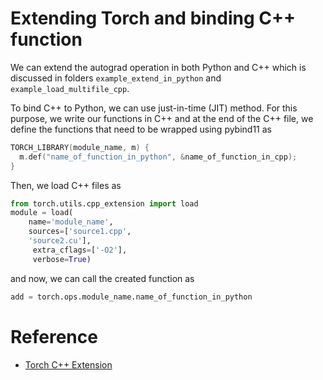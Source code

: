 Extending Torch and binding C++ function
========================================

We can extend the autograd operation in both Python and C++ which is discussed in folders `example_extend_in_python` and `example_load_multifile_cpp`.

To bind C++ to Python, we can use just-in-time (JIT) method. 
For this purpose, we write our functions in C++ and at the end of the C++ file, we define the functions that need to be wrapped using pybind11 as 
```C++
TORCH_LIBRARY(module_name, m) {
  m.def("name_of_function_in_python", &name_of_function_in_cpp);  
}

```
Then, we load C++ files as 

```Python
from torch.utils.cpp_extension import load
module = load(
    name='module_name',
    sources=['source1.cpp',
    'source2.cu'],
     extra_cflags=['-O2'],
     verbose=True)
```
and now, we can call the created function as 
```Python
add = torch.ops.module_name.name_of_function_in_python
```

Reference
==========
- [Torch C++ Extension](https://pytorch.org/docs/stable/cpp_extension.html#torch-utils-cpp-extension)
